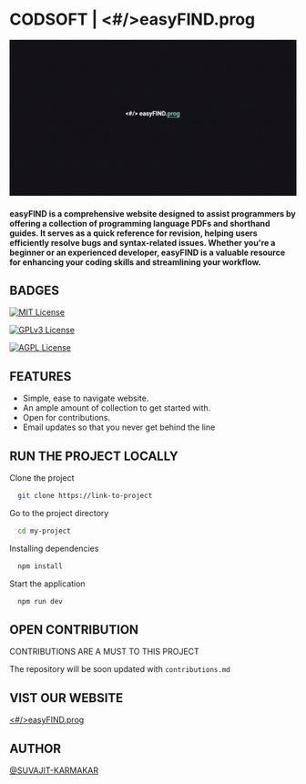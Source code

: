 
# CODSOFT | <#/>easyFIND.prog


![LOGO](./src/images/easyFIND-logo.png)

#### **easyFIND** is a comprehensive website designed to assist programmers by offering a collection of programming language PDFs and shorthand guides. It serves as a quick reference for revision, helping users efficiently resolve bugs and syntax-related issues. Whether you're a beginner or an experienced developer, easyFIND is a valuable resource for enhancing your coding skills and streamlining your workflow.









## BADGES


[![MIT License](https://img.shields.io/badge/License-MIT-green.svg)](https://choosealicense.com/licenses/mit/)

[![GPLv3 License](https://img.shields.io/badge/License-GPL%20v3-yellow.svg)](https://opensource.org/licenses/)

[![AGPL License](https://img.shields.io/badge/license-AGPL-blue.svg)](http://www.gnu.org/licenses/agpl-3.0)


## FEATURES

- Simple, ease to navigate website.
- An ample amount of collection to get started with.
- Open for contributions.
- Email updates so that you never get behind the line



## RUN THE PROJECT LOCALLY

Clone the project

```bash
  git clone https://link-to-project
```

Go to the project directory

```bash
  cd my-project
```

Installing dependencies

```bash
  npm install
```

Start the application

```bash
  npm run dev
```


## OPEN CONTRIBUTION

CONTRIBUTIONS ARE A MUST TO THIS PROJECT

The repository will be soon updated with `contributions.md`


## VIST OUR WEBSITE 
[<#/>easyFIND.prog](https://easy-find-prog.vercel.app)

## AUTHOR
[@SUVAJIT-KARMAKAR](https://github.com/SUVAJIT-KARMAKAR)